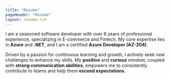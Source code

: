 ```yaml
---
title: "Resume"
pageHeader: "Resume"
layout: resume.njk
---
```


I am a seasoned software developer with over 6 years of professional experience, specializing in E-commerce and Fintech. My core expertise lies in **Azure** and **.NET**, and I am a certified **Azure Developer (AZ-204)**.

Driven by a passion for continuous learning and growth, I actively seek new challenges to enhance my skills. My **positive** and **curious** mindset, coupled with **strong communication abilities**, empowers me to consistently contribute to teams and help them **exceed expectations**.